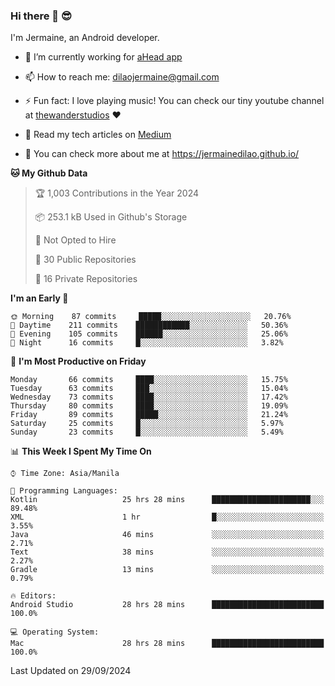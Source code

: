 ### Hi there 👋 😎
I'm Jermaine, an Android developer.

- 🔭 I’m currently working for [aHead app](https://www.ahead-app.com/)

- 📫 How to reach me: dilaojermaine@gmail.com

- ⚡ Fun fact: I love playing music! You can check our tiny youtube channel at [thewanderstudios](https://www.youtube.com/thewanderstudios) ♥️

- 📖 Read my tech articles on [Medium](https://jermainedilao.medium.com/)

- 👀 You can check more about me at https://jermainedilao.github.io/

<!--
**jermainedilao/jermainedilao** is a ✨ _special_ ✨ repository because its `README.md` (this file) appears on your GitHub profile.

Here are some ideas to get you started:

- 🔭 I’m currently working on ...
- 🌱 I’m currently learning ...
- 👯 I’m looking to collaborate on ...
- 🤔 I’m looking for help with ...
- 💬 Ask me about ...
- 📫 How to reach me: ...
- 😄 Pronouns: ...
- ⚡ Fun fact: ...
-->

<!--START_SECTION:waka-->
**🐱 My Github Data** 

> 🏆 1,003 Contributions in the Year 2024
 > 
> 📦 253.1 kB Used in Github's Storage 
 > 
> 🚫 Not Opted to Hire
 > 
> 📜 30 Public Repositories 
 > 
> 🔑 16 Private Repositories  
 > 
**I'm an Early 🐤** 

```text
🌞 Morning    87 commits     █████░░░░░░░░░░░░░░░░░░░░   20.76% 
🌆 Daytime    211 commits    ████████████░░░░░░░░░░░░░   50.36% 
🌃 Evening    105 commits    ██████░░░░░░░░░░░░░░░░░░░   25.06% 
🌙 Night      16 commits     █░░░░░░░░░░░░░░░░░░░░░░░░   3.82%

```
📅 **I'm Most Productive on Friday** 

```text
Monday       66 commits     ████░░░░░░░░░░░░░░░░░░░░░   15.75% 
Tuesday      63 commits     ███░░░░░░░░░░░░░░░░░░░░░░   15.04% 
Wednesday    73 commits     ████░░░░░░░░░░░░░░░░░░░░░   17.42% 
Thursday     80 commits     ████░░░░░░░░░░░░░░░░░░░░░   19.09% 
Friday       89 commits     █████░░░░░░░░░░░░░░░░░░░░   21.24% 
Saturday     25 commits     █░░░░░░░░░░░░░░░░░░░░░░░░   5.97% 
Sunday       23 commits     █░░░░░░░░░░░░░░░░░░░░░░░░   5.49%

```


📊 **This Week I Spent My Time On** 

```text
⌚︎ Time Zone: Asia/Manila

💬 Programming Languages: 
Kotlin                   25 hrs 28 mins      ██████████████████████░░░   89.48% 
XML                      1 hr                █░░░░░░░░░░░░░░░░░░░░░░░░   3.55% 
Java                     46 mins             ░░░░░░░░░░░░░░░░░░░░░░░░░   2.71% 
Text                     38 mins             ░░░░░░░░░░░░░░░░░░░░░░░░░   2.27% 
Gradle                   13 mins             ░░░░░░░░░░░░░░░░░░░░░░░░░   0.79%

🔥 Editors: 
Android Studio           28 hrs 28 mins      █████████████████████████   100.0%

💻 Operating System: 
Mac                      28 hrs 28 mins      █████████████████████████   100.0%

```


 Last Updated on 29/09/2024
<!--END_SECTION:waka-->
